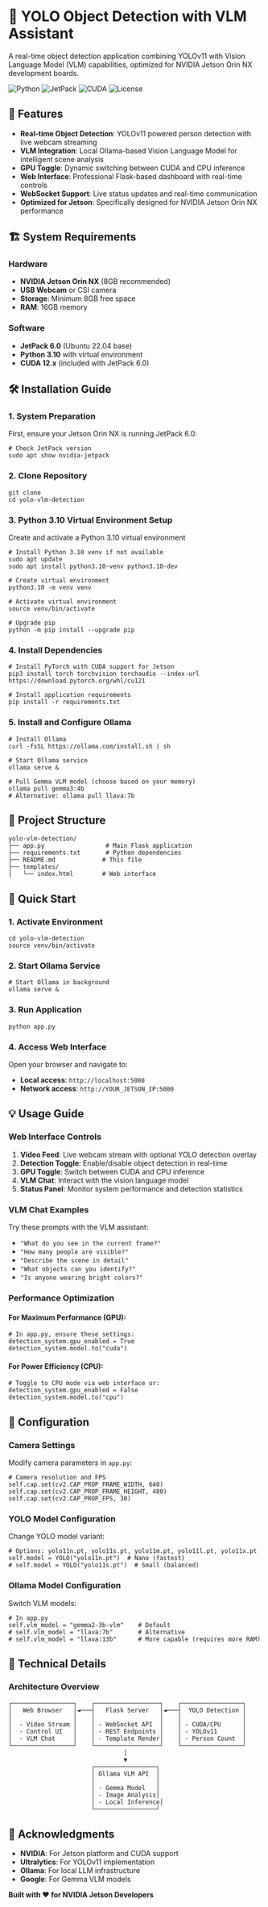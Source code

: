 # 🎯 YOLO Object Detection with VLM Assistant

A real-time object detection application combining YOLOv11 with Vision Language Model (VLM) capabilities, optimized for NVIDIA Jetson Orin NX development boards.

![Python](https://img.shields.io/badge/python-3.10-blue.svg)
![JetPack](https://img.shields.io/badge/JetPack-6.0-green.svg)
![CUDA](https://img.shields.io/badge/CUDA-Enabled-orange.svg)
![License](https://img.shields.io/badge/license-MIT-blue.svg)

## 🚀 Features

- **Real-time Object Detection**: YOLOv11 powered person detection with live webcam streaming
- **VLM Integration**: Local Ollama-based Vision Language Model for intelligent scene analysis
- **GPU Toggle**: Dynamic switching between CUDA and CPU inference
- **Web Interface**: Professional Flask-based dashboard with real-time controls
- **WebSocket Support**: Live status updates and real-time communication
- **Optimized for Jetson**: Specifically designed for NVIDIA Jetson Orin NX performance

## 🏗️ System Requirements

### Hardware
- **NVIDIA Jetson Orin NX** (8GB recommended)
- **USB Webcam** or CSI camera
- **Storage**: Minimum 8GB free space
- **RAM**: 16GB memory

### Software
- **JetPack 6.0** (Ubuntu 22.04 base)
- **Python 3.10** with virtual environment
- **CUDA 12.x** (included with JetPack 6.0)

## 🛠️ Installation Guide

### 1. System Preparation

First, ensure your Jetson Orin NX is running JetPack 6.0:

```
# Check JetPack version
sudo apt show nvidia-jetpack
```

### 2. Clone Repository

```
git clone 
cd yolo-vlm-detection
```

### 3. Python 3.10 Virtual Environment Setup

Create and activate a Python 3.10 virtual environment 

```
# Install Python 3.10 venv if not available
sudo apt update
sudo apt install python3.10-venv python3.10-dev

# Create virtual environment
python3.10 -m venv venv

# Activate virtual environment
source venv/bin/activate

# Upgrade pip
python -m pip install --upgrade pip
```

### 4. Install Dependencies

```
# Install PyTorch with CUDA support for Jetson
pip3 install torch torchvision torchaudio --index-url https://download.pytorch.org/whl/cu121

# Install application requirements
pip install -r requirements.txt
```

### 5. Install and Configure Ollama

```
# Install Ollama
curl -fsSL https://ollama.com/install.sh | sh

# Start Ollama service
ollama serve &

# Pull Gemma VLM model (choose based on your memory)
ollama pull gemma3:4b
# Alternative: ollama pull llava:7b
```

## 📁 Project Structure

```
yolo-vlm-detection/
├── app.py                 # Main Flask application
├── requirements.txt       # Python dependencies
├── README.md             # This file
├── templates/
│   └── index.html        # Web interface
```

## 🚀 Quick Start

### 1. Activate Environment

```
cd yolo-vlm-detection
source venv/bin/activate
```

### 2. Start Ollama Service

```
# Start Ollama in background
ollama serve &
```

### 3. Run Application

```
python app.py
```

### 4. Access Web Interface

Open your browser and navigate to:
- **Local access**: `http://localhost:5000`
- **Network access**: `http://YOUR_JETSON_IP:5000`

## 💡 Usage Guide

### Web Interface Controls

1. **Video Feed**: Live webcam stream with optional YOLO detection overlay
2. **Detection Toggle**: Enable/disable object detection in real-time
3. **GPU Toggle**: Switch between CUDA and CPU inference
4. **VLM Chat**: Interact with the vision language model
5. **Status Panel**: Monitor system performance and detection statistics

### VLM Chat Examples

Try these prompts with the VLM assistant:

- `"What do you see in the current frame?"`
- `"How many people are visible?"`
- `"Describe the scene in detail"`
- `"What objects can you identify?"`
- `"Is anyone wearing bright colors?"`

### Performance Optimization

#### For Maximum Performance (GPU):
```
# In app.py, ensure these settings:
detection_system.gpu_enabled = True
detection_system.model.to("cuda")
```

#### For Power Efficiency (CPU):
```
# Toggle to CPU mode via web interface or:
detection_system.gpu_enabled = False
detection_system.model.to("cpu")
```

## 🔧 Configuration

### Camera Settings

Modify camera parameters in `app.py`:

```
# Camera resolution and FPS
self.cap.set(cv2.CAP_PROP_FRAME_WIDTH, 640)
self.cap.set(cv2.CAP_PROP_FRAME_HEIGHT, 480)
self.cap.set(cv2.CAP_PROP_FPS, 30)
```

### YOLO Model Configuration

Change YOLO model variant:

```
# Options: yolo11n.pt, yolo11s.pt, yolo11m.pt, yolo11l.pt, yolo11x.pt
self.model = YOLO("yolo11n.pt")  # Nano (fastest)
# self.model = YOLO("yolo11s.pt")  # Small (balanced)
```

### Ollama Model Configuration

Switch VLM models:

```
# In app.py
self.vlm_model = "gemma2-3b-vlm"    # Default
# self.vlm_model = "llava:7b"       # Alternative
# self.vlm_model = "llava:13b"      # More capable (requires more RAM)
```

## 🔬 Technical Details

### Architecture Overview

```
┌─────────────────┐    ┌──────────────────┐    ┌─────────────────┐
│   Web Browser   │◄───┤   Flask Server   │◄───┤  YOLO Detection │
│                 │    │                  │    │                 │
│  - Video Stream │    │ - WebSocket API  │    │ - CUDA/CPU      │
│  - Control UI   │    │ - REST Endpoints │    │ - YOLOv11       │
│  - VLM Chat     │    │ - Template Render│    │ - Person Count  │
└─────────────────┘    └──────────────────┘    └─────────────────┘
                                │
                                ▼
                       ┌─────────────────┐
                       │ Ollama VLM API  │
                       │                 │
                       │ - Gemma Model   │
                       │ - Image Analysis│
                       │ - Local Inference│
                       └─────────────────┘
```

## 🙏 Acknowledgments

- **NVIDIA**: For Jetson platform and CUDA support
- **Ultralytics**: For YOLOv11 implementation
- **Ollama**: For local LLM infrastructure
- **Google**: For Gemma VLM models

**Built with ❤️ for NVIDIA Jetson Developers**
```
